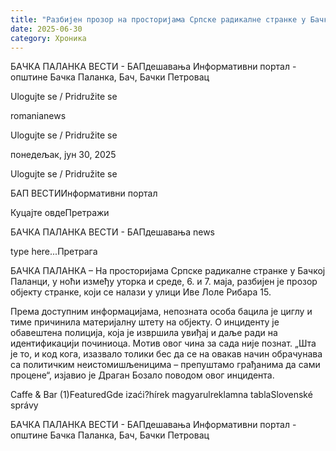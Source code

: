 ```yaml
---
title: "Разбијен прозор на просторијама Српске радикалне странке у Бачкој Паланци"
date: 2025-06-30
category: Хроника
---
```


БАЧКА ПАЛАНКА ВЕСТИ - БАПдешавања Информативни портал - општине Бачка Паланка, Бач, Бачки Петровац

Ulogujte se / Pridružite se

romanianews

Ulogujte se / Pridružite se

понедељак, јун 30, 2025

Ulogujte se / Pridružite se

БАП ВЕСТИИнформативни портал

Куцајте овдеПретражи

БАЧКА ПАЛАНКА ВЕСТИ - БАПдешавања news

type here...Претрага

БАЧКА ПАЛАНКА – На просторијама Српске радикалне странке у Бачкој Паланци, у ноћи између уторка и среде, 6. и 7. маја, разбијен је прозор објекту странке, који се налази у улици Иве Лоле Рибара 15.

Према доступним информацијама, непозната особа бацила је циглу и тиме причинила материјалну штету на објекту. О инциденту је обавештена полиција, која је извршила увиђај и даље ради на идентификацији починиоца. Мотив овог чина за сада није познат.
„Шта је то, и код кога, изазвало толики бес да се на овакав начин обрачунава са политичким неистомишљеницима – препуштамо грађанима да сами процене“, изјавио је Драган Бозало поводом овог инцидента.

Caffe & Bar (1)FeaturedGde izaći?hírek magyarulreklamna tablaSlovenské správy

БАЧКА ПАЛАНКА ВЕСТИ - БАПдешавања Информативни портал - општине Бачка Паланка, Бач, Бачки Петровац
